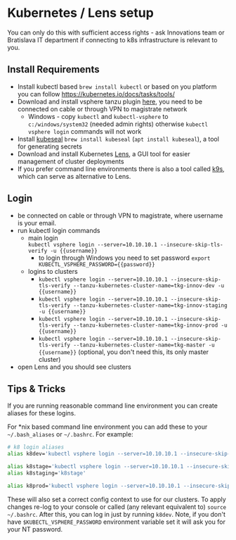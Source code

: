 # Kubernetes / Lens setup

You can only do this with sufficient access rights - ask Innovations team or Bratislava IT department if connecting to k8s infrastructure is relevant to you.

## Install Requirements

- Install kubectl based `brew install kubectl` or based on you platform you can follow https://kubernetes.io/docs/tasks/tools/
- Download and install vsphere tanzu plugin [here](https://k8s.tanzu.bratislava.sk), you need to be connected on cable or through VPN to magistrate network
  - Windows - copy `kubectl` and `kubectl-vsphere` to `c:/windows/system32` (needed admin rights) otherwise `kubectl vsphere login` commands will not work
- Install [kubeseal](https://github.com/bitnami-labs/sealed-secrets#installation) `brew install kubeseal` (`apt install kubeseal`), a tool for generating secrets
- Download and install Kubernetes [Lens](https://k8slens.dev), a GUI tool for easier management of cluster deployments
- If you prefer command line environments there is also a tool called [k9s](https://k9scli.io/), which can serve as alternative to Lens.

## Login

- be connected on cable or through VPN to magistrate, where username is your email.
- run kubectl login commands
  - main login \
    `kubectl vsphere login --server=10.10.10.1 --insecure-skip-tls-verify -u {{username}}`
    - to login through Windows you need to set password `export KUBECTL_VSPHERE_PASSWORD={{password}}`
  - logins to clusters
    - `kubectl vsphere login --server=10.10.10.1 --insecure-skip-tls-verify --tanzu-kubernetes-cluster-name=tkg-innov-dev -u {{username}}`
    - `kubectl vsphere login --server=10.10.10.1 --insecure-skip-tls-verify --tanzu-kubernetes-cluster-name=tkg-innov-staging -u {{username}}`
    - `kubectl vsphere login --server=10.10.10.1 --insecure-skip-tls-verify --tanzu-kubernetes-cluster-name=tkg-innov-prod -u {{username}}`
    - `kubectl vsphere login --server=10.10.10.1 --insecure-skip-tls-verify --tanzu-kubernetes-cluster-name=tkg-master -u {{username}}`
      (optional, you don't need this, its only master cluster)
- open Lens and you should see clusters

## Tips & Tricks

If you are running reasonable command line environment you can create aliases for these logins.

For \*nix based command line environment you can add these to your `~/.bash_aliases` or `~/.bashrc`. For example:

```bash
# k8 login aliases
alias k8dev='kubectl vsphere login --server=10.10.10.1 --insecure-skip-tls-verify --tanzu-kubernetes-cluster-name=tkg-innov-dev -u {{username}} && kubectl config use-context tkg-innov-dev'

alias k8stage='kubectl vsphere login --server=10.10.10.1 --insecure-skip-tls-verify --tanzu-kubernetes-cluster-name=tkg-innov-staging -u {{username}} && kubectl config use-context tkg-innov-staging'
alias k8staging='k8stage'

alias k8prod='kubectl vsphere login --server=10.10.10.1 --insecure-skip-tls-verify --tanzu-kubernetes-cluster-name=tkg-innov-prod -u {{username}} && kubectl config use-context tkg-innov-prod'
```

These will also set a correct config context to use for our clusters. To apply changes re-log to your console or called (any relevant equivalent to) `source ~/.bashrc`. After this, you can log in just by running `k8dev`. Note, if you don't have `$KUBECTL_VSPHERE_PASSWORD` environment variable set it will ask you for your NT password.
